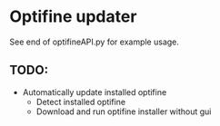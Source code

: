 # Optifine updater

See end of optifineAPI.py for example usage.

## TODO:
- Automatically update installed optifine
  - Detect installed optifine
  - Download and run optifine installer without gui
